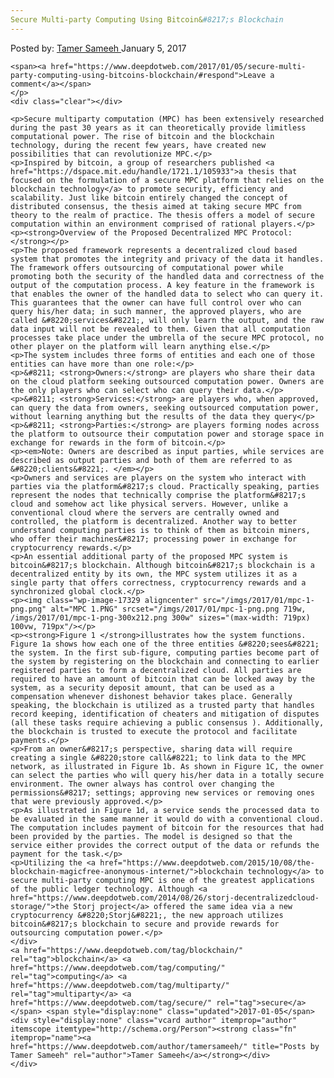 ```yaml
---
Secure Multi-party Computing Using Bitcoin&#8217;s Blockchain
---
```

<article class="post-listing post-17325 post type-post status-publish format-standard has-post-thumbnail hentry  tag-blockchain tag-computing tag-multiparty tag-secure">
    <div class="post-inner">
        <span>Posted by: <a href="https://www.deepdotweb.com/author/tamersameeh/" title="">Tamer Sameeh </a></span>
    <span>January 5, 2017</span>
    
    <span><a href="https://www.deepdotweb.com/2017/01/05/secure-multi-party-computing-using-bitcoins-blockchain/#respond">Leave a comment</a></span>
    </p>
    <div class="clear"></div>
    
    <p>Secure multiparty computation (MPC) has been extensively researched during the past 30 years as it can theoretically provide limitless computational power. The rise of bitcoin and the blockchain technology, during the recent few years, have created new possibilities that can revolutionize MPC.</p>
    <p>Inspired by bitcoin, a group of researchers published <a href="https://dspace.mit.edu/handle/1721.1/105933">a thesis that focused on the formulation of a secure MPC platform that relies on the blockchain technology</a> to promote security, efficiency and scalability. Just like bitcoin entirely changed the concept of distributed consensus, the thesis aimed at taking secure MPC from theory to the realm of practice. The thesis offers a model of secure computation within an environment comprised of rational players.</p>
    <p><strong>Overview of the Proposed Decentralized MPC Protocol:</strong></p>
    <p>The proposed framework represents a decentralized cloud based system that promotes the integrity and privacy of the data it handles. The framework offers outsourcing of computational power while promoting both the security of the handled data and correctness of the output of the computation process. A key feature in the framework is that enables the owner of the handled data to select who can query it. This guarantees that the owner can have full control over who can query his/her data; in such manner, the approved players, who are called &#8220;services&#8221;, will only learn the output, and the raw data input will not be revealed to them. Given that all computation processes take place under the umbrella of the secure MPC protocol, no other player on the platform will learn anything else.</p>
    <p>The system includes three forms of entities and each one of those entities can have more than one role:</p>
    <p>&#8211; <strong>Owners:</strong> are players who share their data on the cloud platform seeking outsourced computation power. Owners are the only players who can select who can query their data.</p>
    <p>&#8211; <strong>Services:</strong> are players who, when approved, can query the data from owners, seeking outsourced computation power, without learning anything but the results of the data they query</p>
    <p>&#8211; <strong>Parties:</strong> are players forming nodes across the platform to outsource their computation power and storage space in exchange for rewards in the form of bitcoin.</p>
    <p><em>Note: Owners are described as input parties, while services are described as output parties and both of them are referred to as &#8220;clients&#8221;. </em></p>
    <p>Owners and services are players on the system who interact with parties via the platform&#8217;s cloud. Practically speaking, parties represent the nodes that technically comprise the platform&#8217;s cloud and somehow act like physical servers. However, unlike a conventional cloud where the servers are centrally owned and controlled, the platform is decentralized. Another way to better understand computing parties is to think of them as bitcoin miners, who offer their machines&#8217; processing power in exchange for cryptocurrency rewards.</p>
    <p>An essential additional party of the proposed MPC system is bitcoin&#8217;s blockchain. Although bitcoin&#8217;s blockchain is a decentralized entity by its own, the MPC system utilizes it as a single party that offers correctness, cryptocurrency rewards and a synchronized global clock.</p>
    <p><img class="wp-image-17329 aligncenter" src="/imgs/2017/01/mpc-1-png.png" alt="MPC 1.PNG" srcset="/imgs/2017/01/mpc-1-png.png 719w, /imgs/2017/01/mpc-1-png-300x212.png 300w" sizes="(max-width: 719px) 100vw, 719px"/></p>
    <p><strong>Figure 1 </strong>illustrates how the system functions. Figure 1a shows how each one of the three entities &#8220;sees&#8221; the system. In the first sub-figure, computing parties become part of the system by registering on the blockchain and connecting to earlier registered parties to form a decentralized cloud. All parties are required to have an amount of bitcoin that can be locked away by the system, as a security deposit amount, that can be used as a compensation whenever dishonest behavior takes place. Generally speaking, the blockchain is utilized as a trusted party that handles record keeping, identification of cheaters and mitigation of disputes (all these tasks require achieving a public consensus ). Additionally, the blockchain is trusted to execute the protocol and facilitate payments.</p>
    <p>From an owner&#8217;s perspective, sharing data will require creating a single &#8220;store call&#8221; to link data to the MPC network, as illustrated in Figure 1b. As shown in Figure 1C, the owner can select the parties who will query his/her data in a totally secure environment. The owner always has control over changing the permissions&#8217; settings; approving new services or removing ones that were previously approved.</p>
    <p>As illustrated in Figure 1d, a service sends the processed data to be evaluated in the same manner it would do with a conventional cloud. The computation includes payment of bitcoin for the resources that had been provided by the parties. The model is designed so that the service either provides the correct output of the data or refunds the payment for the task.</p>
    <p>Utilizing the <a href="https://www.deepdotweb.com/2015/10/08/the-blockchain-magicfree-anonymous-internet/">blockchain technology</a> to secure multi-party computing MPC is one of the greatest applications of the public ledger technology. Although <a href="https://www.deepdotweb.com/2014/08/26/storj-decentralizedcloud-storage/">the Storj project</a> offered the same idea via a new cryptocurrency &#8220;Storj&#8221;, the new approach utilizes bitcoin&#8217;s blockchain to secure and provide rewards for outsourcing computation power.</p>
    </div>
    <a href="https://www.deepdotweb.com/tag/blockchain/" rel="tag">blockchain</a> <a href="https://www.deepdotweb.com/tag/computing/" rel="tag">computing</a> <a href="https://www.deepdotweb.com/tag/multiparty/" rel="tag">multiparty</a> <a href="https://www.deepdotweb.com/tag/secure/" rel="tag">secure</a></span> <span style="display:none" class="updated">2017-01-05</span>
    <div style="display:none" class="vcard author" itemprop="author" itemscope itemtype="http://schema.org/Person"><strong class="fn" itemprop="name"><a href="https://www.deepdotweb.com/author/tamersameeh/" title="Posts by Tamer Sameeh" rel="author">Tamer Sameeh</a></strong></div>
    </div>
</article>

